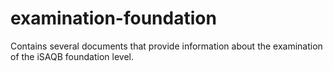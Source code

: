 # examination-foundation
Contains several documents that provide information about the examination of the iSAQB foundation level.
